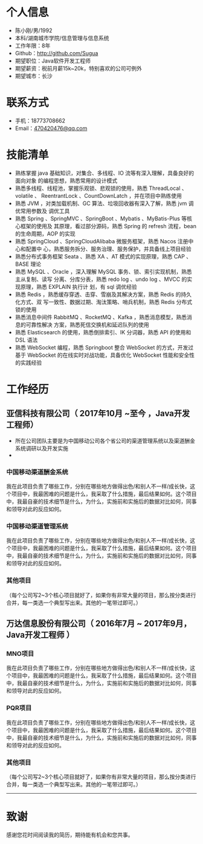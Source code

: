 
# 个人信息

 - 陈小刚/男/1992
 - 本科/湖南城市学院/信息管理与信息系统
 - 工作年限：8年
 - Github：http://github.com/Sugua
 - 期望职位：Java软件开发工程师
 - 期望薪资：税前月薪15k~20k，特别喜欢的公司可例外
 - 期望城市：长沙


# 联系方式


- 手机：18773708662
- Email：470420476@qq.com 

# 技能清单


- 熟练掌握 java 基础知识，对集合、多线程、IO 流等有深入理解，具备良好的面向对象 的编程思想，熟悉常用的设计模式
- 熟悉多线程、线程池，掌握乐观锁、悲观锁的使用，熟悉 ThreadLocal 、volatile 、 ReentrantLock 、CountDownLatch ，并在项目中熟练使用
- 熟悉 JVM ，对类加载机制、GC 算法、垃圾回收器有深入了解，熟悉 jvm 调优常用参数及 调优工具
- 熟悉 Spring 、SpringMVC 、SpringBoot 、Mybatis 、MyBatis-Plus 等核心框架的使用及 其原理，看过部分源码，熟悉 Spring 的 refresh 流程，bean 的生命周期，AOP 的实现
- 熟悉 SpringCloud 、SpringCloudAlibaba 微服务框架，熟悉 Nacos 注册中心和配置中 心，熟悉服务拆分、服务治理、服务保护，并具备线上项目经验
- 熟悉分布式事务框架 Seata 、熟悉 XA 、AT 模式的实现原理，熟悉 CAP 、BASE 理论
- 熟悉 MySQL 、Oracle ，深入理解 MySQL 事务、锁、索引实现机制，熟悉主从复制、读写 分离、分库分表，熟悉 redo log 、undo log 、MVCC 的实现原理，熟悉 EXPLAIN 执行计 划，有 sql 调优经验
- 熟悉 Redis ，熟悉缓存穿透、击穿、雪崩及其解决方案，熟悉 Redis 的持久化方式、双 写一致性、数据过期、淘汰策略、哨兵机制，熟悉 Redis 分布式锁的使用
- 熟悉消息中间件 RabbitMQ 、RocketMQ 、Kafka ，熟悉消息模型，熟悉消息的可靠性解决 方案，熟悉死信交换机和延迟队列的使用
- 熟悉 Elasticsearch 的使用，熟悉倒排索引、IK 分词器，熟悉 API 的使用和 DSL 语法
- 熟悉 WebSocket 编程，熟悉 Springboot 整合 WebSocket 的方式，开发过基于 WebSocket 的在线实时对战功能，具备优化 WebSocket 性能和安全性的实践经验
      



# 工作经历

## 亚信科技有限公司（ 2017年10月 ~至今 ，Java开发工程师）

- 所在公司团队主要是为中国移动公司各个省公司的渠道管理系统以及渠道酬金系统调研以及开发实施
- 


### 中国移动渠道酬金系统
我在此项目负责了哪些工作，分别在哪些地方做得出色/和别人不一样/成长快，这个项目中，我最困难的问题是什么，我采取了什么措施，最后结果如何。这个项目中，我最自豪的技术细节是什么，为什么，实施前和实施后的数据对比如何，同事和领导对此的反应如何。


### 中国移动渠道管理系统
我在此项目负责了哪些工作，分别在哪些地方做得出色/和别人不一样/成长快，这个项目中，我最困难的问题是什么，我采取了什么措施，最后结果如何。这个项目中，我最自豪的技术细节是什么，为什么，实施前和实施后的数据对比如何，同事和领导对此的反应如何。


### 其他项目

（每个公司写2~3个核心项目就好了，如果你有非常大量的项目，那么按分类进行合并，每一类选一个典型写出来。其他的一笔带过即可。）


## 万达信息股份有限公司（ 2016年7月 ~ 2017年9月，Java开发工程师 ）

### MNO项目 
我在此项目负责了哪些工作，分别在哪些地方做得出色/和别人不一样/成长快，这个项目中，我最困难的问题是什么，我采取了什么措施，最后结果如何。这个项目中，我最自豪的技术细节是什么，为什么，实施前和实施后的数据对比如何，同事和领导对此的反应如何。


### PQR项目 
我在此项目负责了哪些工作，分别在哪些地方做得出色/和别人不一样/成长快，这个项目中，我最困难的问题是什么，我采取了什么措施，最后结果如何。这个项目中，我最自豪的技术细节是什么，为什么，实施前和实施后的数据对比如何，同事和领导对此的反应如何。


### 其他项目

（每个公司写2~3个核心项目就好了，如果你有非常大量的项目，那么按分类进行合并，每一类选一个典型写出来。其他的一笔带过即可。）


---
# 致谢
感谢您花时间阅读我的简历，期待能有机会和您共事。